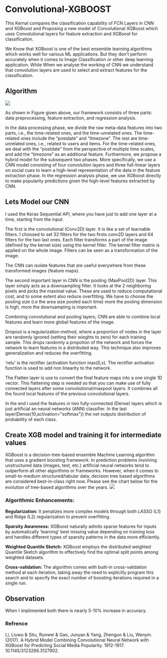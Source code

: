# Convolutional-XGBOOST

This Kernal compares the classification capability of FCN Layers in CNN and XGBoost and Proposing a new model of Convolutional XGBoost which uses Convolutional layers for feature extraction and XGBoost for classification.

We Know that XGBoost is one of the best ensemble learning algorithms which works well for various ML applications. But they don't perform accurately when it comes to Image Classification or other deep learning application. While When we analyse the working of CNN we understand that convolution layers are used to select and extract features for the classification.

## Algorithm
![](https://i.ibb.co/4Th58KC/bg3.png)

As shown in Figure given above, our framework consists of three parts: data preprocessing, feature extraction, and regression analysis. 

In the data processing phase, we divide the raw meta-data features into two parts, i.e., the time-related ones, and the time-unrelated ones. The time-related ones include the “postdate” and “timezone”. The rest are time-unrelated ones, i.e., related to users and items. For the time-related ones, we deal with the “postdate” from the perspective of multiple time scales, and add the “timezone” as an additional feature. Furthermore, we propose a hybrid model 
for the subsequent two phases. More specifically, we use a CNN model consisting of four convolution layers and three full-linear layers on social cues to learn a high-level representation of the data in the feature extraction phase. In the regression analysis phase, we use XGBoost directly to make popularity predictions given the high-level features extracted by CNN.

## Lets Model our CNN

I used the Keras Sequential API, where you have just to add one layer at a time, starting from the input.

The first is the convolutional (Conv2D) layer. It is like a set of learnable filters. I choosed to set 32 filters for the two firsts conv2D layers and 64 filters for the two last ones. Each filter transforms a part of the image (defined by the kernel size) using the kernel filter. The kernel filter matrix is applied on the whole image. Filters can be seen as a transformation of the image.

The CNN can isolate features that are useful everywhere from these transformed images (feature maps).

The second important layer in CNN is the pooling (MaxPool2D) layer. This layer simply acts as a downsampling filter. It looks at the 2 neighboring pixels and picks the maximal value. These are used to reduce computational cost, and to some extent also reduce overfitting. We have to choose the pooling size (i.e the area size pooled each time) more the pooling dimension is high, more the downsampling is important.

Combining convolutional and pooling layers, CNN are able to combine local features and learn more global features of the image.

Dropout is a regularization method, where a proportion of nodes in the layer are randomly ignored (setting their wieghts to zero) for each training sample. This drops randomly a propotion of the network and forces the network to learn features in a distributed way. This technique also improves generalization and reduces the overfitting.

'relu' is the rectifier (activation function max(0,x). The rectifier activation function is used to add non linearity to the network.

The Flatten layer is use to convert the final feature maps into a one single 1D vector. This flattening step is needed so that you can make use of fully connected layers after some convolutional/maxpool layers. It combines all the found local features of the previous convolutional layers.

In the end i used the features in two fully-connected (Dense) layers which is just artificial an neural networks (ANN) classifier. In the last layer(Dense(10,activation="softmax")) the net outputs distribution of probability of each class.

## Create XGB model and training it for intermediate values

XGBoost is a decision-tree-based ensemble Machine Learning algorithm that uses a gradient boosting framework. In prediction problems involving unstructured data (images, text, etc.) artificial neural networks tend to outperform all other algorithms or frameworks. However, when it comes to small-to-medium structured/tabular data, decision tree based algorithms are considered best-in-class right now. Please see the chart below for the evolution of tree-based algorithms over the years.
![](https://miro.medium.com/max/1400/1*U72CpSTnJ-XTjCisJqCqLg.jpeg)

### Algorithmic Enhancements:

**Regularization:** It penalizes more complex models through both LASSO (L1) and Ridge (L2) regularization to prevent overfitting.

**Sparsity Awareness:** XGBoost naturally admits sparse features for inputs by automatically ‘learning’ best missing value depending on training loss and handles different types of sparsity patterns in the data more efficiently.

**Weighted Quantile Sketch:** XGBoost employs the distributed weighted Quantile Sketch algorithm to effectively find the optimal split points among weighted datasets.

**Cross-validation:** The algorithm comes with built-in cross-validation method at each iteration, taking away the need to explicitly program this search and to specify the exact number of boosting iterations required in a single run.

## Observation
When I implimented both there is nearly 5-10% increase in accuracy.

### Refrence
Li, Liuwu & Situ, Runwei & Gao, Junyan & Yang, Zhenguo & Liu, Wenyin. (2017). A Hybrid Model Combining Convolutional Neural Network with XGBoost for Predicting Social Media Popularity. 1912-1917. 10.1145/3123266.3127902. 
